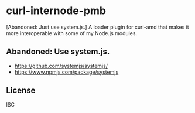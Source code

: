 ﻿
<!--#echo json="package.json" key="name" underline="=" -->
curl-internode-pmb
==================
<!--/#echo -->

<!--#echo json="package.json" key="description" -->
[Abandoned: Just use system.js.] A loader plugin for curl-amd that makes it
more interoperable with some of my Node.js modules.
<!--/#echo -->

## Abandoned: Use system.js.
* https://github.com/systemjs/systemjs/
* https://www.npmjs.com/package/systemjs



<!--#toc stop="scan" -->



License
-------
<!--#echo json="package.json" key=".license" -->
ISC
<!--/#echo -->
